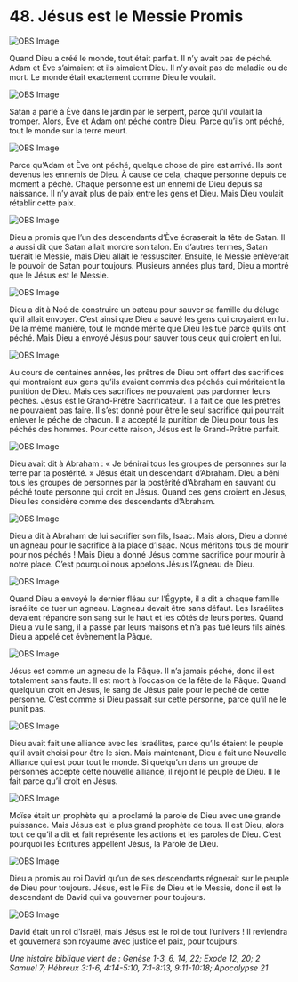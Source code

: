 # 48. Jésus est le Messie Promis

![OBS Image](https://cdn.door43.org/obs/jpg/360px/obs-en-48-01.jpg)

Quand Dieu a créé le monde, tout était parfait. Il n’y avait pas de péché. Adam et Ève s’aimaient et ils aimaient Dieu. Il n’y avait pas de maladie ou de mort. Le monde était exactement comme Dieu le voulait.

![OBS Image](https://cdn.door43.org/obs/jpg/360px/obs-en-48-02.jpg)

Satan a parlé à Ève dans le jardin par le serpent, parce qu’il voulait la tromper. Alors, Ève et Adam ont péché contre Dieu. Parce qu’ils ont péché, tout le monde sur la terre meurt.

![OBS Image](https://cdn.door43.org/obs/jpg/360px/obs-en-48-03.jpg)

Parce qu’Adam et Ève ont péché, quelque chose de pire est arrivé. Ils sont devenus les ennemis de Dieu. À cause de cela, chaque personne depuis ce moment a péché. Chaque personne est un ennemi de Dieu depuis sa naissance. Il n’y avait plus de paix entre les gens et Dieu. Mais Dieu voulait rétablir cette paix.

![OBS Image](https://cdn.door43.org/obs/jpg/360px/obs-en-48-04.jpg)

Dieu a promis que l’un des descendants d’Ève écraserait la tête de Satan. Il a aussi dit que Satan allait mordre son talon. En d’autres termes, Satan tuerait le Messie, mais Dieu allait le ressusciter. Ensuite, le Messie enlèverait le pouvoir de Satan pour toujours. Plusieurs années plus tard, Dieu a montré que le Jésus est le Messie.

![OBS Image](https://cdn.door43.org/obs/jpg/360px/obs-en-48-05.jpg)

Dieu a dit à Noé de construire un bateau pour sauver sa famille du déluge qu’il allait envoyer. C’est ainsi que Dieu a sauvé les gens qui croyaient en lui. De la même manière, tout le monde mérite que Dieu les tue parce qu’ils ont péché. Mais Dieu a envoyé Jésus pour sauver tous ceux qui croient en lui.

![OBS Image](https://cdn.door43.org/obs/jpg/360px/obs-en-48-06.jpg)

Au cours de centaines années, les prêtres de Dieu ont offert des sacrifices qui montraient aux gens qu’ils avaient commis des péchés qui méritaient la punition de Dieu. Mais ces sacrifices ne pouvaient pas pardonner leurs péchés. Jésus est le Grand-Prêtre Sacrificateur. Il a fait ce que les prêtres ne pouvaient pas faire. Il s’est donné pour être le seul sacrifice qui pourrait enlever le péché de chacun. Il a accepté la punition de Dieu pour tous les péchés des hommes. Pour cette raison, Jésus est le Grand-Prêtre parfait.


![OBS Image](https://cdn.door43.org/obs/jpg/360px/obs-en-48-07.jpg)

Dieu avait dit à Abraham : « Je bénirai tous les groupes de personnes sur la terre par ta postérité. » Jésus était un descendant d’Abraham. Dieu a béni tous les groupes de personnes par la postérité d’Abraham en sauvant du péché toute personne qui croit en Jésus. Quand ces gens croient en Jésus, Dieu les considère comme des descendants d’Abraham.

![OBS Image](https://cdn.door43.org/obs/jpg/360px/obs-en-48-08.jpg)

Dieu a dit à Abraham de lui sacrifier son fils, Isaac. Mais alors, Dieu a donné un agneau pour le sacrifice à la place d’Isaac. Nous méritons tous de mourir pour nos péchés ! Mais Dieu a donné Jésus comme sacrifice pour mourir à notre place. C’est pourquoi nous appelons Jésus l’Agneau de Dieu.

![OBS Image](https://cdn.door43.org/obs/jpg/360px/obs-en-48-09.jpg)

Quand Dieu a envoyé le dernier fléau sur l’Égypte, il a dit à chaque famille israélite de tuer un agneau. L’agneau devait être sans défaut. Les Israélites devaient répandre son sang sur le haut et les côtés de leurs portes. Quand Dieu a vu le sang, il a passé par leurs maisons et n’a pas tué leurs fils aînés. Dieu a appelé cet évènement la Pâque.

![OBS Image](https://cdn.door43.org/obs/jpg/360px/obs-en-48-10.jpg)

Jésus est comme un agneau de la Pâque. Il n’a jamais péché, donc il est totalement sans faute. Il est mort à l’occasion de la fête de la Pâque. Quand quelqu’un croit en Jésus, le sang de Jésus paie pour le péché de cette personne. C’est comme si Dieu passait sur cette personne, parce qu’il ne le punit pas.

![OBS Image](https://cdn.door43.org/obs/jpg/360px/obs-en-48-11.jpg)

Dieu avait fait une alliance avec les Israélites, parce qu’ils étaient le peuple qu’il avait choisi pour être le sien. Mais maintenant, Dieu a fait une Nouvelle Alliance qui est pour tout le monde. Si quelqu’un dans un groupe de personnes accepte cette nouvelle alliance, il rejoint le peuple de Dieu. Il le fait parce qu’il croit en Jésus.

![OBS Image](https://cdn.door43.org/obs/jpg/360px/obs-en-48-12.jpg)

Moïse était un prophète qui a proclamé la parole de Dieu avec une grande puissance. Mais Jésus est le plus grand prophète de tous. Il est Dieu, alors tout ce qu’il a dit et fait représente les actions et les paroles de Dieu. C’est pourquoi les Écritures appellent Jésus, la Parole de Dieu.


![OBS Image](https://cdn.door43.org/obs/jpg/360px/obs-en-48-13.jpg)

Dieu a promis au roi David qu’un de ses descendants régnerait sur le peuple de Dieu pour toujours. Jésus, est le Fils de Dieu et le Messie, donc il est le descendant de David qui va gouverner pour toujours.

![OBS Image](https://cdn.door43.org/obs/jpg/360px/obs-en-48-14.jpg)

David était un roi d’Israël, mais Jésus est le roi de tout l’univers ! Il reviendra et gouvernera son royaume avec justice et paix, pour toujours.

_Une histoire biblique vient de : Genèse 1-3, 6, 14, 22; Exode 12, 20; 2 Samuel 7; Hébreux 3:1-6, 4:14-5:10, 7:1-8:13, 9:11-10:18; Apocalypse 21_